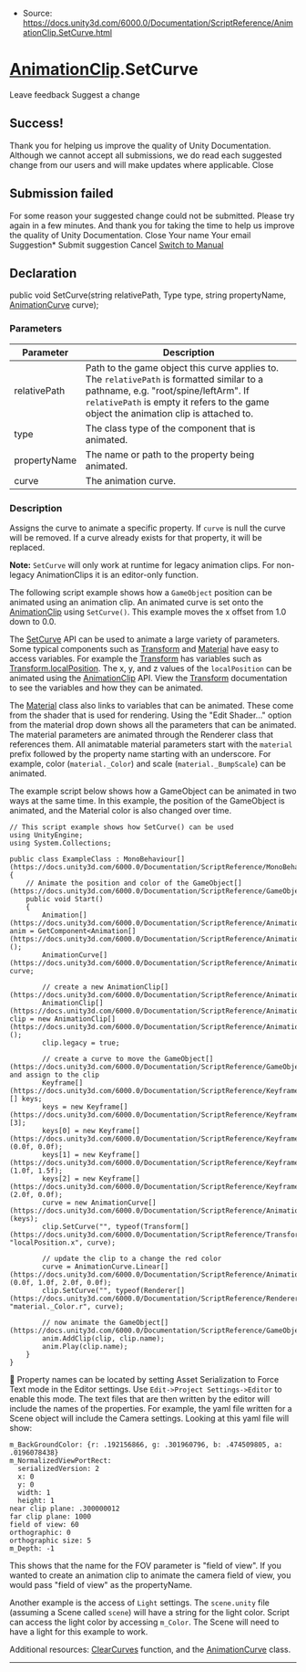 * Source: https://docs.unity3d.com/6000.0/Documentation/ScriptReference/AnimationClip.SetCurve.html

#  [AnimationClip](https://docs.unity3d.com/6000.0/Documentation/ScriptReference/AnimationClip.html).SetCurve
Leave feedback
Suggest a change
## Success!
Thank you for helping us improve the quality of Unity Documentation. Although we cannot accept all submissions, we do read each suggested change from our users and will make updates where applicable.
Close
## Submission failed
For some reason your suggested change could not be submitted. Please <a>try again</a> in a few minutes. And thank you for taking the time to help us improve the quality of Unity Documentation.
Close
Your name Your email Suggestion* Submit suggestion
Cancel
[Switch to Manual](https://docs.unity3d.com/6000.0/Documentation/Manual/class-AnimationClip.html "Go to AnimationClip Component in the Manual")
## Declaration
public void SetCurve(string relativePath, Type type, string propertyName, [AnimationCurve](https://docs.unity3d.com/6000.0/Documentation/ScriptReference/AnimationCurve.html) curve); 
### Parameters
Parameter | Description  
---|---  
relativePath | Path to the game object this curve applies to. The `relativePath` is formatted similar to a pathname, e.g. "root/spine/leftArm". If `relativePath` is empty it refers to the game object the animation clip is attached to.  
type | The class type of the component that is animated.  
propertyName | The name or path to the property being animated.  
curve | The animation curve.  
### Description
Assigns the curve to animate a specific property.
If `curve` is null the curve will be removed. If a curve already exists for that property, it will be replaced.  
  
**Note:** `SetCurve` will only work at runtime for legacy animation clips. For non-legacy AnimationClips it is an editor-only function.  
  
The following script example shows how a `GameObject` position can be animated using an animation clip. An animated curve is set onto the [AnimationClip](https://docs.unity3d.com/6000.0/Documentation/ScriptReference/AnimationClip.html) using `SetCurve()`. This example moves the x offset from 1.0 down to 0.0.  
  
The [SetCurve](https://docs.unity3d.com/6000.0/Documentation/ScriptReference/AnimationClip.SetCurve.html) API can be used to animate a large variety of parameters. Some typical components such as [Transform](https://docs.unity3d.com/6000.0/Documentation/ScriptReference/Transform.html) and [Material](https://docs.unity3d.com/6000.0/Documentation/ScriptReference/Material.html) have easy to access variables. For example the [Transform](https://docs.unity3d.com/6000.0/Documentation/ScriptReference/Transform.html) has variables such as [Transform.localPosition](https://docs.unity3d.com/6000.0/Documentation/ScriptReference/Transform-localPosition.html). The x, y, and z values of the `localPosition` can be animated using the [AnimationClip](https://docs.unity3d.com/6000.0/Documentation/ScriptReference/AnimationClip.html) API. View the [Transform](https://docs.unity3d.com/6000.0/Documentation/ScriptReference/Transform.html) documentation to see the variables and how they can be animated.  
  
The [Material](https://docs.unity3d.com/6000.0/Documentation/ScriptReference/Material.html) class also links to variables that can be animated. These come from the shader that is used for rendering. Using the "Edit Shader..." option from the material drop down shows all the parameters that can be animated. The material parameters are animated through the Renderer class that references them. All animatable material parameters start with the `material` prefix followed by the property name starting with an underscore. For example, color (`material._Color`) and scale (`material._BumpScale`) can be animated.  
  
The example script below shows how a GameObject can be animated in two ways at the same time. In this example, the position of the GameObject is animated, and the Material color is also changed over time.
```
// This script example shows how SetCurve() can be used
using UnityEngine;
using System.Collections;  
  
public class ExampleClass : MonoBehaviour[](https://docs.unity3d.com/6000.0/Documentation/ScriptReference/MonoBehaviour.html)
{
    // Animate the position and color of the GameObject[](https://docs.unity3d.com/6000.0/Documentation/ScriptReference/GameObject.html)
    public void Start()
    {
        Animation[](https://docs.unity3d.com/6000.0/Documentation/ScriptReference/Animation.html) anim = GetComponent<Animation[](https://docs.unity3d.com/6000.0/Documentation/ScriptReference/Animation.html)>();
        AnimationCurve[](https://docs.unity3d.com/6000.0/Documentation/ScriptReference/AnimationCurve.html) curve;  
  
        // create a new AnimationClip[](https://docs.unity3d.com/6000.0/Documentation/ScriptReference/AnimationClip.html)
        AnimationClip[](https://docs.unity3d.com/6000.0/Documentation/ScriptReference/AnimationClip.html) clip = new AnimationClip[](https://docs.unity3d.com/6000.0/Documentation/ScriptReference/AnimationClip.html)();
        clip.legacy = true;  
  
        // create a curve to move the GameObject[](https://docs.unity3d.com/6000.0/Documentation/ScriptReference/GameObject.html) and assign to the clip
        Keyframe[](https://docs.unity3d.com/6000.0/Documentation/ScriptReference/Keyframe.html)[] keys;
        keys = new Keyframe[](https://docs.unity3d.com/6000.0/Documentation/ScriptReference/Keyframe.html)[3];
        keys[0] = new Keyframe[](https://docs.unity3d.com/6000.0/Documentation/ScriptReference/Keyframe.html)(0.0f, 0.0f);
        keys[1] = new Keyframe[](https://docs.unity3d.com/6000.0/Documentation/ScriptReference/Keyframe.html)(1.0f, 1.5f);
        keys[2] = new Keyframe[](https://docs.unity3d.com/6000.0/Documentation/ScriptReference/Keyframe.html)(2.0f, 0.0f);
        curve = new AnimationCurve[](https://docs.unity3d.com/6000.0/Documentation/ScriptReference/AnimationCurve.html)(keys);
        clip.SetCurve("", typeof(Transform[](https://docs.unity3d.com/6000.0/Documentation/ScriptReference/Transform.html)), "localPosition.x", curve);  
  
        // update the clip to a change the red color
        curve = AnimationCurve.Linear[](https://docs.unity3d.com/6000.0/Documentation/ScriptReference/AnimationCurve.Linear.html)(0.0f, 1.0f, 2.0f, 0.0f);
        clip.SetCurve("", typeof(Renderer[](https://docs.unity3d.com/6000.0/Documentation/ScriptReference/Renderer.html)), "material._Color.r", curve);  
  
        // now animate the GameObject[](https://docs.unity3d.com/6000.0/Documentation/ScriptReference/GameObject.html)
        anim.AddClip(clip, clip.name);
        anim.Play(clip.name);
    }
}

```

Property names can be located by setting Asset Serialization to Force Text mode in the Editor settings. Use `Edit->Project Settings->Editor` to enable this mode. The text files that are then written by the editor will include the names of the properties. For example, the yaml file written for a Scene object will include the Camera settings. Looking at this yaml file will show:  
  
`m_BackGroundColor: {r: .192156866, g: .301960796, b: .474509805, a: .0196078438}`  
`m_NormalizedViewPortRect:`  
`  serializedVersion: 2`  
`  x: 0`  
`  y: 0`  
`  width: 1`  
`  height: 1`  
`near clip plane: .300000012`  
`far clip plane: 1000`  
`field of view: 60`  
`orthographic: 0`  
`orthographic size: 5`  
`m_Depth: -1`  
  
This shows that the name for the FOV parameter is "field of view". If you wanted to create an animation clip to animate the camera field of view, you would pass "field of view" as the propertyName.  
  
Another example is the access of `Light` settings. The `scene.unity` file (assuming a Scene called `scene`) will have a string for the light color. Script can access the light color by accessing `m_Color`. The Scene will need to have a light for this example to work.  
  
Additional resources: [ClearCurves](https://docs.unity3d.com/6000.0/Documentation/ScriptReference/AnimationClip.ClearCurves.html) function, and the [AnimationCurve](https://docs.unity3d.com/6000.0/Documentation/ScriptReference/AnimationCurve.html) class.
* * *
